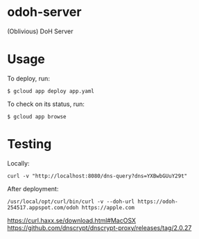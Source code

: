 # odoh-server
(Oblivious) DoH Server

# Usage

To deploy, run:

~~~
$ gcloud app deploy app.yaml
~~~

To check on its status, run:

~~~
$ gcloud app browse
~~~

# Testing

Locally:

~~~
curl -v "http://localhost:8080/dns-query?dns=YXBwbGUuY29t"
~~~


After deployment:

~~~
/usr/local/opt/curl/bin/curl -v --doh-url https://odoh-254517.appspot.com/odoh https://apple.com
~~~


https://curl.haxx.se/download.html#MacOSX
https://github.com/dnscrypt/dnscrypt-proxy/releases/tag/2.0.27